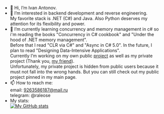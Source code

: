 - 👋 Hi, I’m Ivan Antonov.
- 👀 I’m interested in backend development and reverse engineering.  
My favorite stack is .NET (C#) and Java. Also Python deserves my attention for its flexibility and power.
- 🌱 I’m currently learning concurrency and memory management in c# so i'm reading the books "Concurrency in C# cookbook" and "Under the hood of .NET memory management".  
Before that I read "CLR via C#" and "Async in C# 5.0". In the future, I plan to read "Designing Data-Intensive Applications".  
Currently I’m working on my own public [project](https://github.com/Raleose/Epic.Heroes.War.Hack) as well as my private project (Thank you, [my friend](https://github.com/DmitryXronos)).  
Unfortunately, my private project is hidden from public users because it must not fall into the wrong hands. But you can still check out my public project pinned in my main page.  
- 📫 How to reach me:  
email: 9263586187@mail.ru  
telegram: @raleose  
- My stats:  
[![My GitHub stats](https://github-readme-stats.vercel.app/api?username=raleose&count_private=true&show_icons=true&theme=maroongold)](https://github.com/raleose/github-readme-stats)

<!---
Raleose/Raleose is a ✨ special ✨ repository because its `README.md` (this file) appears on your GitHub profile.
You can click the Preview link to take a look at your changes.
--->
